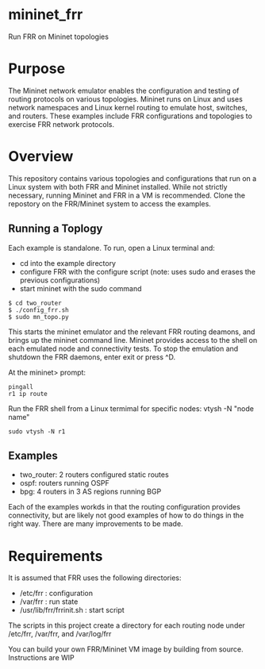 # mininet_frr
Run FRR on Mininet topologies

# Purpose

The Mininet network emulator enables the configuration and testing of routing 
protocols on various topologies. Mininet runs on Linux and uses network namespaces
and Linux kernel routing to emulate host, switches, and routers. These examples include
FRR configurations and topologies to exercise FRR network protocols.

# Overview

This repository contains various topologies and configurations that 
run on a Linux system with both FRR and Mininet installed. While not strictly
necessary, running Mininet and FRR in a VM is recommended. Clone the repostory
on the FRR/Mininet system to access the examples.

## Running a Toplogy

Each example is standalone. To run, open a Linux terminal and:
- cd into the example directory
- configure FRR with the configure script (note: uses sudo and erases the previous configurations)
- start mininet with the sudo command

```
$ cd two_router
$ ./config_frr.sh
$ sudo mn_topo.py
```

This starts the mininet emulator and the relevant FRR routing deamons, and brings up the 
mininet command line. Mininet provides access to the shell on each emulated node
and connectivity tests. To stop the emulation and shutdown the FRR daemons, enter exit or press ^D.

At the mininet> prompt:
```
pingall
r1 ip route
```

Run the FRR shell from a Linux termimal for specific nodes: vtysh -N "node name"

```
sudo vtysh -N r1
```
## Examples

- two_router: 2 routers configured static routes 
- ospf:  routers running OSPF
- bpg: 4 routers in 3 AS regions running BGP 

Each of the examples workds in that the routing configuration provides connectivity, but are likely
not good examples of how to do things in the right way. There are many improvements to be made.


# Requirements
It is assumed that FRR uses the following directories:

- /etc/frr : configuration
- /var/frr : run state
- /usr/lib/frr/frrinit.sh : start script

The scripts in this project create a directory for each routing node under /etc/frr, /var/frr, and /var/log/frr

You can build your own FRR/Mininet VM image by building from source. Instructions are WIP



